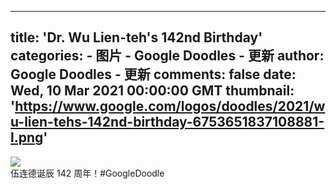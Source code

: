 
---
title: 'Dr. Wu Lien-teh's 142nd Birthday'
categories: 
    - 图片
    - Google Doodles - 更新
author: Google Doodles - 更新
comments: false
date: Wed, 10 Mar 2021 00:00:00 GMT
thumbnail: 'https://www.google.com/logos/doodles/2021/wu-lien-tehs-142nd-birthday-6753651837108881-l.png'
---

<div>   
<img src="https://www.google.com/logos/doodles/2021/wu-lien-tehs-142nd-birthday-6753651837108881-l.png" referrerpolicy="no-referrer"><br>伍连德诞辰 142 周年！#GoogleDoodle  
</div>
            